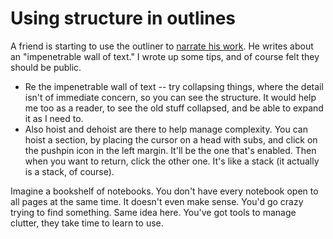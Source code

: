 # Using structure in outlines
A friend is starting to use the outliner to <a href="http://scripting.com/stories/2009/08/09/narrateYourWork.html">narrate his work</a>. He writes about an "impenetrable wall of text." I wrote up some tips, and of course felt they should be public. 
* Re the impenetrable wall of text -- try collapsing things, where the detail isn't of immediate concern, so you can see the structure. It would help me too as a reader, to see the old stuff collapsed, and be able to expand it as I need to. 
* Also hoist and dehoist are there to help manage complexity. You can hoist a section, by placing the cursor on a head with subs, and click on the pushpin icon in the left margin. It'll be the one that's enabled. Then when you want to return, click the other one. It's like a stack (it actually is a stack, of course).

Imagine a bookshelf of notebooks. You don't have every notebook open to all pages at the same time. It doesn't even make sense. You'd go crazy trying to find something. Same idea here. You've got tools to manage clutter, they take time to learn to use. 




